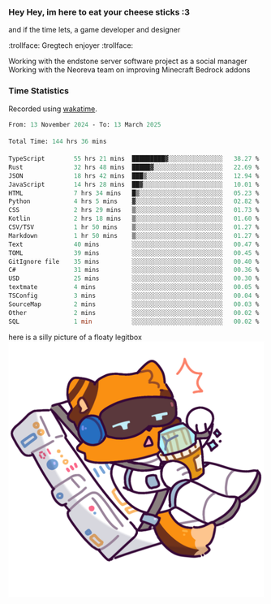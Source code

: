 ### Hey Hey, im here to eat your cheese sticks :3
and if the time lets, a game developer and designer

:trollface: Gregtech enjoyer :trollface:

Working with the endstone server software project as a social manager<br>
Working with the Neoreva team on improving Minecraft Bedrock addons

### Time Statistics
Recorded using [wakatime](https://wakatime.com).

<!--START_SECTION:waka-->

```ocaml
From: 13 November 2024 - To: 13 March 2025

Total Time: 144 hrs 36 mins

TypeScript        55 hrs 21 mins  █████████▓░░░░░░░░░░░░░░░   38.27 %
Rust              32 hrs 48 mins  █████▓░░░░░░░░░░░░░░░░░░░   22.69 %
JSON              18 hrs 42 mins  ███▒░░░░░░░░░░░░░░░░░░░░░   12.94 %
JavaScript        14 hrs 28 mins  ██▓░░░░░░░░░░░░░░░░░░░░░░   10.01 %
HTML              7 hrs 34 mins   █▒░░░░░░░░░░░░░░░░░░░░░░░   05.23 %
Python            4 hrs 5 mins    ▓░░░░░░░░░░░░░░░░░░░░░░░░   02.82 %
CSS               2 hrs 29 mins   ▒░░░░░░░░░░░░░░░░░░░░░░░░   01.73 %
Kotlin            2 hrs 18 mins   ▒░░░░░░░░░░░░░░░░░░░░░░░░   01.60 %
CSV/TSV           1 hr 50 mins    ▒░░░░░░░░░░░░░░░░░░░░░░░░   01.27 %
Markdown          1 hr 50 mins    ▒░░░░░░░░░░░░░░░░░░░░░░░░   01.27 %
Text              40 mins         ░░░░░░░░░░░░░░░░░░░░░░░░░   00.47 %
TOML              39 mins         ░░░░░░░░░░░░░░░░░░░░░░░░░   00.45 %
GitIgnore file    35 mins         ░░░░░░░░░░░░░░░░░░░░░░░░░   00.40 %
C#                31 mins         ░░░░░░░░░░░░░░░░░░░░░░░░░   00.36 %
USD               25 mins         ░░░░░░░░░░░░░░░░░░░░░░░░░   00.30 %
textmate          4 mins          ░░░░░░░░░░░░░░░░░░░░░░░░░   00.05 %
TSConfig          3 mins          ░░░░░░░░░░░░░░░░░░░░░░░░░   00.04 %
SourceMap         2 mins          ░░░░░░░░░░░░░░░░░░░░░░░░░   00.03 %
Other             2 mins          ░░░░░░░░░░░░░░░░░░░░░░░░░   00.02 %
SQL               1 min           ░░░░░░░░░░░░░░░░░░░░░░░░░   00.02 %
```

<!--END_SECTION:waka-->

here is a silly picture of a floaty legitbox
![Silly legitbox](goobernoback_lower.png)
